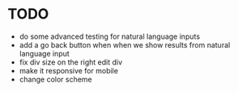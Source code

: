 # TODO
- do some advanced testing for natural language inputs
- add a go back button when when we show results from natural language input
- fix div size on the right edit div
- make it responsive for mobile
- change color scheme